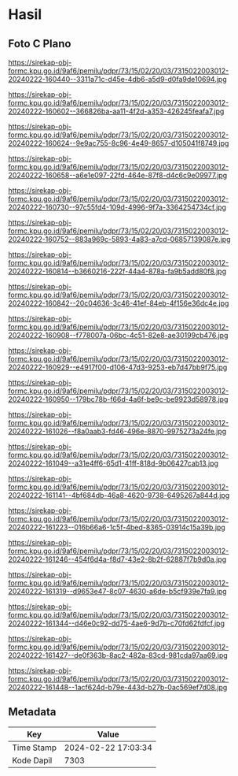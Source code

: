 # Hasil

## Foto C Plano

https://sirekap-obj-formc.kpu.go.id/9af6/pemilu/pdpr/73/15/02/20/03/7315022003012-20240222-160440--3311a71c-d45e-4db6-a5d9-d0fa9de10694.jpg

https://sirekap-obj-formc.kpu.go.id/9af6/pemilu/pdpr/73/15/02/20/03/7315022003012-20240222-160602--366826ba-aa11-4f2d-a353-426245feafa7.jpg

https://sirekap-obj-formc.kpu.go.id/9af6/pemilu/pdpr/73/15/02/20/03/7315022003012-20240222-160624--9e9ac755-8c96-4e49-8657-d105041f8749.jpg

https://sirekap-obj-formc.kpu.go.id/9af6/pemilu/pdpr/73/15/02/20/03/7315022003012-20240222-160658--a6e1e097-22fd-464e-87f8-d4c6c9e09977.jpg

https://sirekap-obj-formc.kpu.go.id/9af6/pemilu/pdpr/73/15/02/20/03/7315022003012-20240222-160730--97c55fd4-109d-4996-9f7a-3364254734cf.jpg

https://sirekap-obj-formc.kpu.go.id/9af6/pemilu/pdpr/73/15/02/20/03/7315022003012-20240222-160752--883a969c-5893-4a83-a7cd-06857139087e.jpg

https://sirekap-obj-formc.kpu.go.id/9af6/pemilu/pdpr/73/15/02/20/03/7315022003012-20240222-160814--b3660216-222f-44a4-878a-fa9b5add80f8.jpg

https://sirekap-obj-formc.kpu.go.id/9af6/pemilu/pdpr/73/15/02/20/03/7315022003012-20240222-160842--20c04636-3c46-41ef-84eb-4f156e36dc4e.jpg

https://sirekap-obj-formc.kpu.go.id/9af6/pemilu/pdpr/73/15/02/20/03/7315022003012-20240222-160908--f778007a-06bc-4c51-82e8-ae30199cb476.jpg

https://sirekap-obj-formc.kpu.go.id/9af6/pemilu/pdpr/73/15/02/20/03/7315022003012-20240222-160929--e4917f00-d106-47d3-9253-eb7d47bb9f75.jpg

https://sirekap-obj-formc.kpu.go.id/9af6/pemilu/pdpr/73/15/02/20/03/7315022003012-20240222-160950--179bc78b-f66d-4a6f-be9c-be9923d58978.jpg

https://sirekap-obj-formc.kpu.go.id/9af6/pemilu/pdpr/73/15/02/20/03/7315022003012-20240222-161026--f8a0aab3-fd46-496e-8870-9975273a24fe.jpg

https://sirekap-obj-formc.kpu.go.id/9af6/pemilu/pdpr/73/15/02/20/03/7315022003012-20240222-161049--a31e4ff6-65d1-41ff-818d-9b06427cab13.jpg

https://sirekap-obj-formc.kpu.go.id/9af6/pemilu/pdpr/73/15/02/20/03/7315022003012-20240222-161141--4bf684db-46a8-4620-9738-6495267a844d.jpg

https://sirekap-obj-formc.kpu.go.id/9af6/pemilu/pdpr/73/15/02/20/03/7315022003012-20240222-161223--016b66a6-1c5f-4bed-8365-03914c15a39b.jpg

https://sirekap-obj-formc.kpu.go.id/9af6/pemilu/pdpr/73/15/02/20/03/7315022003012-20240222-161246--454f6d4a-f8d7-43e2-8b2f-62887f7b9d0a.jpg

https://sirekap-obj-formc.kpu.go.id/9af6/pemilu/pdpr/73/15/02/20/03/7315022003012-20240222-161319--d9653e47-8c07-4630-a6de-b5cf939e7fa9.jpg

https://sirekap-obj-formc.kpu.go.id/9af6/pemilu/pdpr/73/15/02/20/03/7315022003012-20240222-161344--d46e0c92-dd75-4ae6-9d7b-c70fd62fdfcf.jpg

https://sirekap-obj-formc.kpu.go.id/9af6/pemilu/pdpr/73/15/02/20/03/7315022003012-20240222-161427--de0f363b-8ac2-482a-83cd-981cda97aa69.jpg

https://sirekap-obj-formc.kpu.go.id/9af6/pemilu/pdpr/73/15/02/20/03/7315022003012-20240222-161448--1acf624d-b79e-443d-b27b-0ac569ef7d08.jpg


## Metadata

| Key        | Value               |
| ---------- | ------------------- |
| Time Stamp | 2024-02-22 17:03:34 |
| Kode Dapil | 7303                |



